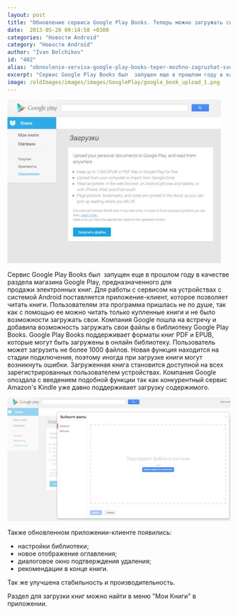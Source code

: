```yaml
---
layout: post
title: "Обновление сервиса Google Play Books. Теперь можно загружать свои книги"
date:  2013-05-20 09:14:58 +0300
categories: "Новости Android"
category: "Новости Android"
author: "Ivan Belchikov"
id: "402"
alias: "obnovlenie-servisa-google-play-books-teper-mozhno-zagruzhat-svoi-knigi"
excerpt: "Сервис Google Play Books был  запущен еще в прошлом году в качестве раздела магазина Google Play, предназначенного для продажи электронных книг. Для работы с сервисом на устройствах с системой Android поставляется приложение-клиент, которое позволяет читать книги. Пользователям эта программа пришлась не по душе, так как с помощью ее можно читать только купленные книги и не было возможности загружать свои. Компания Google пошла на встречу и добавила возможность загружать свои файлы в библиотеку Google Play Books."
image: /oldImages/images/images/GooglePlay/google_book_upload_1.png
---
```

<img src="/oldImages/images/images/GooglePlay/google_book_upload_1.png" alt="Загрузка книг в Google Play Books">

Сервис Google Play Books был  запущен еще в прошлом году в качестве раздела магазина Google Play, предназначенного для продажи электронных книг. Для работы с сервисом на устройствах с системой Android поставляется приложение-клиент, которое позволяет читать книги. Пользователям эта программа пришлась не по душе, так как с помощью ее можно читать только купленные книги и не было возможности загружать свои. Компания Google пошла на встречу и добавила возможность загружать свои файлы в библиотеку Google Play Books.
Google Play Books поддерживает форматы книг PDF и EPUB, которые могут быть загружены в онлайн библиотеку. Пользователь может загрузить не более 1000 файлов. Новая функция находится на стадии подключения, поэтому иногда при загрузке книги могут возникнуть ошибки. Загруженная книга становится доступной на всех зарегистрированных пользователем устройствах. Компания Google опоздала с введением подобной функции так как конкурентный сервис Amazon's Kindle уже давно поддерживает загрузку содержимого.

<img src="/oldImages/images/images/GooglePlay/google_book_upload_2.png" alt="Google Play Books">

Также обновленном приложении-клиенте появились:

<ul>
<li>настройки библиотеки;</li>
<li>новое отображение оглавления;</li>
<li>диалоговое окно подтверждения удаления;</li>
<li>рекомендации в конце книги.</li>
</ul>
Так же улучшена стабильность и производительность.

Раздел для загрузки книг можно найти в меню "Мои Книги" в приложении. 

